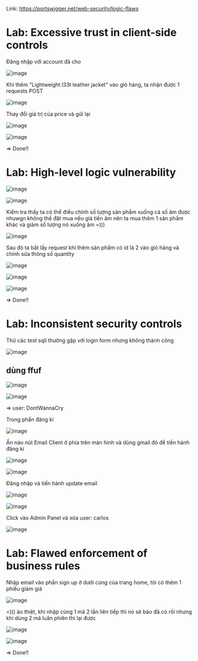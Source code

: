 Link: https://portswigger.net/web-security/logic-flaws

# Lab: Excessive trust in client-side controls
Đăng nhập với account đã cho

![image](https://github.com/nguyenngocdung18/portswigger/assets/134156226/2581c412-d4bd-4d14-b648-5878580efbbc)

Khi thêm "Lightweight l33t leather jacket" vào giỏ hàng, ta nhận được 1 requests POST

![image](https://github.com/nguyenngocdung18/portswigger/assets/134156226/fe253395-7372-44a3-850f-ad61086e7b94)

Thay đổi giá trị của price và gửi lại

![image](https://github.com/nguyenngocdung18/portswigger/assets/134156226/aadc03d0-269f-40bd-afff-ea035f7978c9)

![image](https://github.com/nguyenngocdung18/portswigger/assets/134156226/8eef6b41-ed6a-4715-bc74-5e8145204bc8)

=> Done!!

# Lab: High-level logic vulnerability
![image](https://github.com/nguyenngocdung18/portswigger/assets/134156226/b2200f0e-b237-46e3-9b1d-b416f71e7bae)

![image](https://github.com/nguyenngocdung18/portswigger/assets/134156226/672de5ff-6461-46a8-8beb-102ac6681ea9)

Kiểm tra thấy ta có thể điều chỉnh số lượng sản phẩm xuống cả số âm được nhuwgn không thể đặt mua nếu giá tiền âm nên ta mua thêm 1 sản phẩm khác và giảm số lượng nó xuống âm =))) 

![image](https://github.com/nguyenngocdung18/portswigger/assets/134156226/e47f7676-7303-4113-9968-51c91bb9c3ac)

Sau đó ta bắt lấy request khi thêm sản phẩm có id là 2 vào giỏ hàng và chỉnh sửa thông số quantity

![image](https://github.com/nguyenngocdung18/portswigger/assets/134156226/5b7c8f22-0567-41b8-b891-bc1484bb1224)

![image](https://github.com/nguyenngocdung18/portswigger/assets/134156226/0aa4edbb-2917-4505-b659-72a6a91ae0f5)

![image](https://github.com/nguyenngocdung18/portswigger/assets/134156226/5b834567-48ad-4eb1-9469-d20ae11fee70)

=> Done!!

# Lab: Inconsistent security controls
Thử các test sqli thường gặp với login form nhưng không thành công

![image](https://github.com/nguyenngocdung18/portswigger/assets/134156226/35e89dd4-19fc-472a-9120-4d373dc1f977)

## dùng ffuf
![image](https://github.com/nguyenngocdung18/portswigger/assets/134156226/b2e5959d-2442-480f-9151-874fbd731608)

![image](https://github.com/nguyenngocdung18/portswigger/assets/134156226/378b3b51-4fa9-4685-9ea1-55126e52b2a0)

=> user: DontWannaCry

Trong phần đăng kí 

![image](https://github.com/nguyenngocdung18/portswigger/assets/134156226/53d3699c-de8d-4a88-8365-524cdbe254a2)

Ấn nào nút Email Client ở phía trên màn hình và dùng gmail đó để tiến hành đăng kí

![image](https://github.com/nguyenngocdung18/portswigger/assets/134156226/22bb4485-80df-4166-b04b-4bf64e60a22d)

![image](https://github.com/nguyenngocdung18/portswigger/assets/134156226/a7e2c325-c65b-46d5-b95c-751d78bb40a2)

Đăng nhập và tiến hành update email

![image](https://github.com/nguyenngocdung18/portswigger/assets/134156226/c230b9d4-b4c6-4d8e-8116-8330f51b4bed)

![image](https://github.com/nguyenngocdung18/portswigger/assets/134156226/8cb6e319-e019-4b34-a7b2-ae9ea8d6f763)

Click vào Admin Panel và xóa user: carlos

![image](https://github.com/nguyenngocdung18/portswigger/assets/134156226/c9a19d2e-b184-4aeb-ba81-a8ccb8547d0c)

# Lab: Flawed enforcement of business rules
Nhập email vào phần sign up ở dưới cùng của trang home, tôi có thêm 1 phiếu giảm giá

![image](https://github.com/nguyenngocdung18/portswigger/assets/134156226/a89e40d4-a51a-4e48-9703-b69377afce7d)

=))) ảo thiệt, khi nhập cùng 1 mã 2 lần liên tiếp thì nó sẽ báo đã có rồi nhưng khi dùng 2 mã luân phiên thì lại được

![image](https://github.com/nguyenngocdung18/portswigger/assets/134156226/e216be52-df97-4e97-98c2-aaa70f10ee51)

![image](https://github.com/nguyenngocdung18/portswigger/assets/134156226/4f6062ef-6ecd-423a-aaa6-5ef6d93c0280)

=> Done!!
